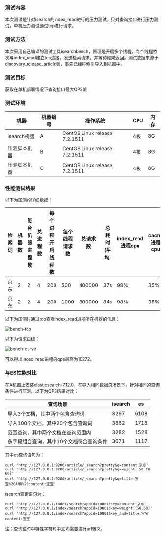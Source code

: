### 测试内容

本次测试是针对isearch的index_read进行的压力测试，只对查询接口进行压力测试，单机压力测试通过tcp进行请求。

### 测试方法

本次采用自己编译的测试工具isearchbench，原理是开启多个线程，每个线程依次与index_read建立tcp连接，发送检索请求，并等待结果返回。测试数据来源于discovery_release_article表，事先已经将索引导入到机器中。

### 测试目标

获取在单机部署情况下查询接口最大QPS值

### 测试环境

| 机器 | 机器编号    | 操作系统  | CPU | 内存 |
|  ----  | ----  |  ----  | ----  |  ----  |
|  isearch机器 |           A | CentOS Linux release 7.2.1511    |              4核 |          8G |
|  压测脚本机器 |           B | CentOS Linux release 7.2.1511    |              4核 |          8G |
|  压测脚本机器 |           C | CentOS Linux release 7.2.1511    |              4核 |          8G |

### 性能测试结果

以下为压测的详细数据：

| 检索词 | 机器数 | 每台机器进程数 | 总进程数 | 每个进程开启线程数 | 每个线程请求数 | 总请求数   | 总耗时(平均) | index_read进程cpu | cache进程cpu | qps   |
|-----|-----|---------|------|-----------|---------|--------|---------|---------|----------|-------|
| 京东  | 2   | 2       | 4    | 200       | 500     | 400000 | 37s     | 98%    | 35%      | 10272 |
| 京东  | 2   | 2       | 4    | 200       | 1000    | 800000 | 84s     | 98%    | 35%      | 9574  |

以下为压测时通过top查看index_read进程所在机器的信息：

![bench-top](http://storage.jd.com/search-index/image/bench-top.png)

以下为请求曲线：

![bench-curve](http://storage.jd.com/search-index/image/bench-curve.png)

可以得出index_read进程的qps最高为10272。

### 与ES性能对比

在A机器上安装elasticsearch-7.12.0，在导入相同数据的场景下，针对相同的查询条件进行压测，以下为QPS结果对比：

| 查询场景                | isearch | es   |
|---------------------|---------|------|
| 导入3个文档，其中两个包含查询词    | 8297    | 6108 |
| 导入100个文档，其中20个包含查询词 | 3862    | 1718 |
| 范围查询，其中两个文档在查询范围内 | 3282    | 1528 |
| 多字段组合查询，其中10个文档符合查询条件 | 3671    | 1117 |

其中es查询语句为：
```
curl 'http://127.0.0.1:9200/article/_search?pretty&q=content:京东'
curl 'http://127.0.0.1:9200/article/_search?pretty&q=weight:[50 TO 60]'
curl 'http://127.0.0.1:9200/article/_search?pretty&q=title:宝宝%20AND%20content:宝宝'
```

isearch查询语句为：
```
curl 'http://127.0.0.1/index/search?appid=10001&key=content:京东'
curl 'http://127.0.0.1/index/search?appid=10001&key=weight:[50,60]'
curl 'http://127.0.0.1/index/search?appid=10001&key_and=title:宝宝 content:宝宝'
```

注：查询语句中特殊字符和中文均需要进行url转义。